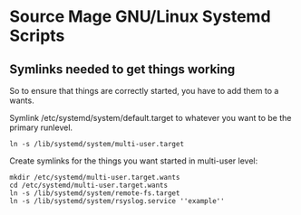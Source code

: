 Source Mage GNU/Linux Systemd Scripts
=====================================

Symlinks needed to get things working
-------------------------------------

So to ensure that things are correctly started, you have to add them to a wants.

Symlink /etc/systemd/system/default.target to whatever you want to be the primary runlevel.

    ln -s /lib/systemd/system/multi-user.target

Create symlinks for the things you want started in multi-user level:

    mkdir /etc/systemd/multi-user.target.wants
    cd /etc/systemd/multi-user.target.wants
    ln -s /lib/systemd/system/remote-fs.target
    ln -s /lib/systemd/system/rsyslog.service ''example''

